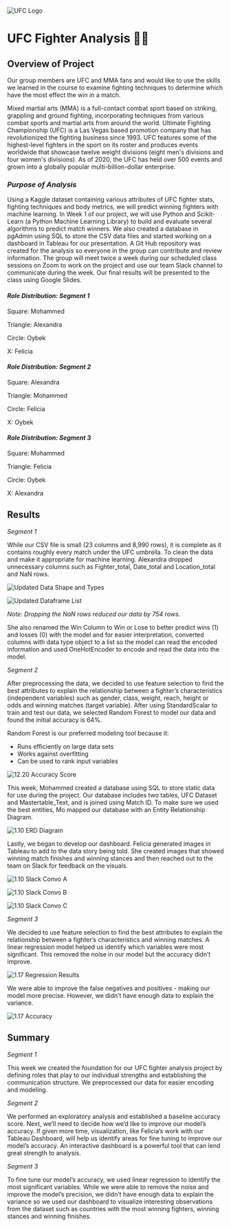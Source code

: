 ![UFC Logo](https://github.com/mhossain615/UFC-/blob/Felicia_Branch/Resources/UFC%20Logo.png)

# **UFC Fighter Analysis** :men_wrestling:

## **Overview of Project**

Our group members are UFC and MMA fans and would like to use the skills we learned in the course to examine fighting techniques to determine which have the most effect the win in a match. 


Mixed martial arts (MMA) is a full-contact combat sport based on striking, grappling and ground fighting, incorporating techniques from various combat sports and martial arts from around the world. Ultimate Fighting Championship (UFC) is a Las Vegas based promotion company that has revolutionized the fighting business since 1993. UFC features some of the highest-level fighters in the sport on its roster and produces events worldwide that showcase twelve weight divisions (eight men's divisions and four women's divisions).  As of 2020, the UFC has held over 500 events and grown into a globally popular multi-billion-dollar enterprise.

### *Purpose of Analysis*

Using a Kaggle dataset containing various attributes of UFC fighter stats, fighting techniques and body metrics, we will predict winning fighters with machine learning. In Week 1 of our project, we will use Python and Scikit-Learn (a Python Machine Learning Library) to build and evaluate several algorithms to predict match winners. 
We also created a database in pgAdmin using SQL to store the CSV data files and started working on a dashboard in Tableau for our presentation. 
A Git Hub repository was created for the analysis so everyone in the group can contribute and review information.  The group will meet twice a week during our scheduled class sessions on Zoom to work on the project and use our team Slack channel to communicate during the week. Our final results will be presented to the class using Google Slides. 

#### *Role Distribution: Segment 1*

Square: Mohammed

Triangle: Alexandra

Circle: Oybek

X: Felicia 

#### *Role Distribution: Segment 2*

Square: Alexandra

Triangle: Mohammed

Circle: Felicia

X: Oybek

#### *Role Distribution: Segment 3*

Square: Mohammed

Triangle: Felicia

Circle: Oybek

X: Alexandra

## **Results**

*Segment 1*

While our CSV file is small (23 columns and 8,990 rows), it is complete as it contains roughly every match under the UFC umbrella.  To clean the data and make it appropriate for machine learning.  Alexandra dropped unnecessary columns such as Fighter_total, Date_total and Location_total and NaN rows.  

![Updated Data Shape and Types](https://github.com/mhossain615/UFC-/blob/Felicia_Branch/Resources/Updated%20Data%20Shape%20and%20Types.png)

![Updated Dataframe List](https://github.com/mhossain615/UFC-/blob/Felicia_Branch/Resources/Updated%20DF%20List.png) 

*Note: Dropping the NaN rows reduced our data by 754 rows.*

She also renamed the Win Column to Win or Lose to better predict wins (1) and losses (0) with the model and for easier interpretation, converted columns with data type object to a list so the model can read the encoded information and used OneHotEncoder to encode and read the data into the model. 

*Segment 2*

After preprocessing the data, we decided to use feature selection to find the best attributes to explain the relationship between a fighter’s characteristics (independent variables) such as gender, class, weight, reach, height or odds and winning matches (target variable).  After using StandardScalar to train and test our data, we selected Random Forest to model our data and found the initial accuracy is 64%.  

Random Forest is our preferred modeling tool because it:
 * Runs efficiently on large data sets
 * Works against overfitting 
 * Can be used to rank input variables 

![12.20 Accuracy Score](https://github.com/mhossain615/UFC-/blob/Felicia_Branch/Resources/12.20%20Accuracy%20Score.png)

This week, Mohammed created a database using SQL to store static data for use during the project.  Our database includes two tables, UFC Dataset and Mastertable_Text, and is joined using Match ID. To make sure we used the best entities, Mo mapped our database with an Entity Relationship Diagram. 

![1.10 ERD Diagram](https://github.com/mhossain615/UFC-/blob/main/Resources/1.10_ERD_Diagram.PNG)

Lastly, we began to develop our dashboard. Felicia generated images in Tableau to add to the data story being told. She created images that showed winning match finishes and winning stances and then reached out to the team on Slack for feedback on the visuals. 

![1.10 Slack Convo A](https://github.com/mhossain615/UFC-/blob/Felicia_Branch/Resources/1.10%20Slack%20Convo%20A.png)

![1.10 Slack Convo B](https://github.com/mhossain615/UFC-/blob/Felicia_Branch/Resources/1.10%20Slack%20Convo%20B.png)

![1.10 Slack Convo C](https://github.com/mhossain615/UFC-/blob/Felicia_Branch/Resources/1.10%20Slack%20Convo%20C.png)

*Segment 3*

We decided to use feature selection to find the best attributes to explain the relationship between a fighter’s characteristics and winning matches. A linear regression model helped us identify which variables were most significant. This removed the noise in our model but the accuracy didn’t improve.

![1.17 Regression Results](https://github.com/mhossain615/UFC-/blob/Felicia_Branch/1.17%20Regression%20Results.png)

We were able to improve the false negatives and positives - making our model more precise. However, we didn’t have enough data to explain the variance.

![1.17 Accuracy](https://github.com/mhossain615/UFC-/blob/Felicia_Branch/1.17%20Accuracy.png)

## **Summary**

*Segment 1*

This week we created the foundation for our UFC fighter analysis project by defining roles that play to our individual strengths and establishing the communication structure. We preprocessed our data for easier encoding and modeling. 

*Segment 2*

We performed an exploratory analysis and established a baseline accuracy score. Next, we’ll need to decide how we’d like to improve our model’s accuracy.  If given more time, visualization, like Felicia’s work with our Tableau Dashboard, will help us identify areas for fine tuning to improve our model’s accuracy.  An interactive dashboard is a powerful tool that can lend great strength to analysis. 

*Segment 3*

To fine tune our model’s accuracy, we used linear regression to identify the most significant variables.  While we were able to remove the noise and improve the model’s precision, we didn’t have enough data to explain the variance so we used our dashboard to visualize interesting observations from the dataset such as countries with the most winning fighters, winning stances and winning  finishes.
